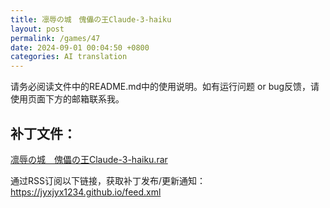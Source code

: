 ```yaml
---
title: 凛辱の城　傀儡の王Claude-3-haiku
layout: post
permalink: /games/47
date: 2024-09-01 00:04:50 +0800
categories: AI translation
---
```



请务必阅读文件中的README.md中的使用说明。如有运行问题 or bug反馈，请使用页面下方的邮箱联系我。

## 补丁文件：

[凛辱の城　傀儡の王Claude-3-haiku.rar](../resources/%E5%87%9B%E8%BE%B1%E3%81%AE%E5%9F%8E%E3%80%80%E5%82%80%E5%84%A1%E3%81%AE%E7%8E%8BClaude-3-haiku.rar)

 

通过RSS订阅以下链接，获取补丁发布/更新通知：https://jyxjyx1234.github.io/feed.xml

